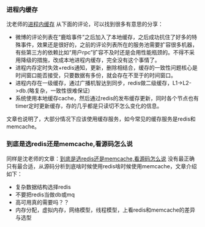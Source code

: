 ### 进程内缓存
沈老师的[进程内缓存](https://mp.weixin.qq.com/s?__biz=MjM5ODYxMDA5OQ==&mid=2651961296&idx=1&sn=883a46db0e4b4fe8bd2de5a370e3304e&chksm=bd2d020c8a5a8b1a2938b07da1a42648d562c559d573b5700e48ea5318dac3ee246b2e6ce908&scene=21#wechat_redirect)
从下面的评论，可以找到很多有意思的分享：
* 微博的评论列表在“鹿晗事件”之后加入了本地缓存，之后成功抗住了好多的特殊事件，效果还是很好的，之前的评论列表所在的服务池需要扩容很多机器，
有些第三方的依赖比如“用户rpc”扩容不及时还是会用性能瓶颈的。不得不采用降级的措施，改成本地进程内缓存，完全没有这个事情了。
* 进程内存定时失效+redis通知，更新，删除相结合，缓存的一致性问题核心是时间窗口能否接受，只要数据有多份，就会存在不至于的时间窗口。
* 进程内存在一级缓存，通过广播机智达到同步，redis做二级缓存，L1->L2->db.(略复杂，一致性很难保证)
* 系统使用本地缓存cache，然后通过redis的发布缓存更新，同时各个节点也有timer定时更新缓存，存的几乎都是只读切不怎么变化的信息。

文章也说明了，大部分情况下应该使用缓存服务，如今常见的缓存服务是redis和memcache。
### 到底是选redis还是memcache,看源码怎么说
同样是沈老师的文章：[到底是选redis还是memcache,看源码怎么说](https://mp.weixin.qq.com/s?__biz=MjM5ODYxMDA5OQ==&mid=2651961272&idx=1&sn=79ad515b013b0ffc33324db86ba0f834&chksm=bd2d02648a5a8b728db094312f55574ec521b30e3de8aacf1d2d948a3ac24dbf30e835089fa7&scene=21#wechat_redirect)
没有最正确只有最合适，从源码分析到底啥时候使用redis啥时候使用memcache，文章介绍 如下：
* 复杂数据结构选择redis
* 不要把redis当做db或mq
* 高可用真的需要吗？？
* 内存分配，虚拟内存，网络模型，线程模型，上看redis和memcache的差异与选型
### 
